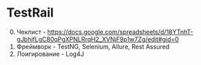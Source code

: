 # TestRail
0. Чеклист - https://docs.google.com/spreadsheets/d/18YTnhT-gJbhjfLgC80qPgXPNLRrqH2_XVNjF9p1w7Zg/edit#gid=0
1. Фреймворк - TestNG, Selenium, Allure, Rest Assured
2. Лоигирование - Log4J
